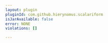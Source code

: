 ```yaml
---
layout: plugin
pluginId: com.github.hierynomus.scalariform
isJarAvailable: false
error: NONE
violations: []

---
```

